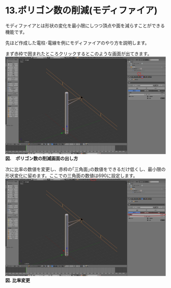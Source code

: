 # 13.ポリゴン数の削減\(モディファイア\)

モディファイアとは形状の変化を最小限にしつつ頂点や面を減らすことができる機能です。

先ほど作成した電柱･電線を例にモディファイアのやり方を説明します。

まず赤枠で囲まれたところクリックするとこのような画面が出てきます。![](/assets/2017y07m06d_161727537.jpg)**図.　ポリゴン数の削減画面の出し方**

次に比率の数値を変更し、赤枠の｢三角面｣の数値をできるだけ低くし、最小限の形状変化に留めます。ここでの三角面の数値は690に設定します。![](/assets/2017y07m06d_164532087.jpg)**図. 比率変更**

